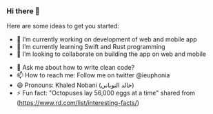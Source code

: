 ### Hi there 👋

Here are some ideas to get you started:

- 🔭 I’m currently working on development of web and mobile app
- 🌱 I’m currently learning Swift and Rust programming
- 👯 I’m looking to collaborate on building the app on web and mobile
<!-- - 🤔 I’m looking for help with funding // TBA -->
- 💬 Ask me about how to write clean code?
- 📫 How to reach me: Follow me on twitter @ieuphonia
- 😄 Pronouns: Khaled Nobani (خالد النوباني)
- ⚡ Fun fact: "Octopuses lay 56,000 eggs at a time" shared from (https://www.rd.com/list/interesting-facts/)
